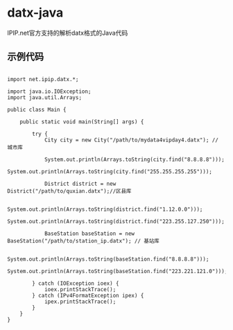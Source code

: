 # datx-java
IPIP.net官方支持的解析datx格式的Java代码

## 示例代码
<pre>
<code>
import net.ipip.datx.*;

import java.io.IOException;
import java.util.Arrays;

public class Main {

    public static void main(String[] args) {

        try {
            City city = new City("/path/to/mydata4vipday4.datx"); // 城市库

            System.out.println(Arrays.toString(city.find("8.8.8.8")));
            System.out.println(Arrays.toString(city.find("255.255.255.255")));

            District district = new District("/path/to/quxian.datx");//区县库

            System.out.println(Arrays.toString(district.find("1.12.0.0")));
            System.out.println(Arrays.toString(district.find("223.255.127.250")));

            BaseStation baseStation = new BaseStation("/path/to/station_ip.datx"); // 基站库

            System.out.println(Arrays.toString(baseStation.find("8.8.8.8")));
            System.out.println(Arrays.toString(baseStation.find("223.221.121.0")));

        } catch (IOException ioex) {
            ioex.printStackTrace();
        } catch (IPv4FormatException ipex) {
            ipex.printStackTrace();
        }
    }
}
</code>
</pre>